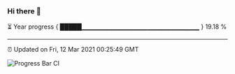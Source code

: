 ### Hi there 👋

⏳ Year progress { █████▁▁▁▁▁▁▁▁▁▁▁▁▁▁▁▁▁▁▁▁▁▁▁▁▁ } 19.18 %

---

⏰ Updated on Fri, 12 Mar 2021 00:25:49 GMT

![Progress Bar CI](https://github.com/liununu/liununu/workflows/Progress%20Bar%20CI/badge.svg)
